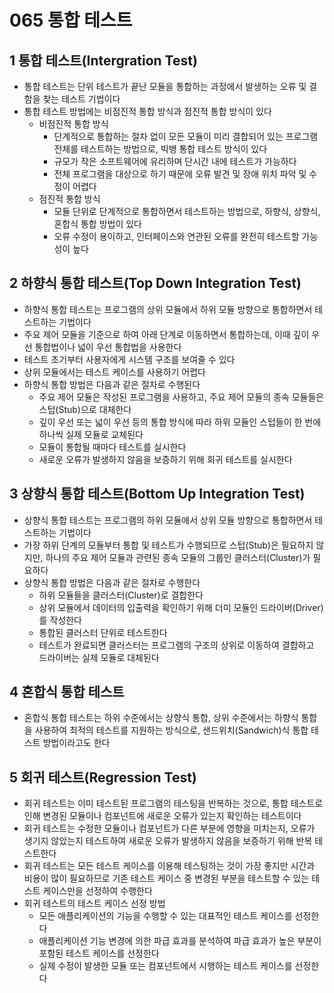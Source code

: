 # 065 통합 테스트

## 1 통합 테스트(Intergration Test)

- 통합 테스트는 단위 테스트가 끝난 모듈을 통합하는 과정에서 발생하는 오류 및 결함을 찾는 테스트 기법이다
- 통합 테스트 방법에는 비점진적 통합 방식과 점진적 통합 방식이 있다
  - 비점진적 통합 방식
    - 단계적으로 통합하는 절차 없이 모든 모듈이 미리 결합되어 있는 프로그램 전체를 테스트하는 방법으로, 빅뱅 통합 테스트 방식이 있다
    - 규모가 작은 소프트웨어에 유리하며 단시간 내에 테스트가 가능하다
    - 전체 프로그램을 대상으로 하기 때문에 오류 발견 및 장애 위치 파악 및 수정이 어렵다
  - 점진적 통합 방식
    - 모듈 단위로 단계적으로 통합하면서 테스트하는 방법으로, 하향식, 상향식, 혼합식 통합 방법이 있다
    - 오류 수정이 용이하고, 인터페이스와 연관된 오류를 완전히 테스트할 가능성이 높다



## 2 하향식 통합 테스트(Top Down Integration Test)

- 하향식 통합 테스트는 프로그램의 상위 모듈에서 하위 모듈 방향으로 통합하면서 테스트하는 기법이다
- 주요 제어 모듈을 기준으로 하여 아래 단계로 이동하면서 통합하는데, 이때 깊이 우선 통합법이나 넓이 우선 통합법을 사용한다
- 테스트 초기부터 사용자에게 시스템 구조를 보여줄 수 있다
- 상위 모듈에서는 테스트 케이스를 사용하기 어렵다
- 하향식 통합 방법은 다음과 같은 절차로 수행된다
  - 주요 제어 모듈은 작성된 프로그램을 사용하고, 주요 제어 모듈의 종속 모듈들은 스텁(Stub)으로 대체한다
  - 깊이 우선 또는 넓이 우선 등의 통합 방식에 따라 하위 모듈인 스텁들이 한 번에 하나씩 실제 모듈로 교체된다
  - 모듈이 통합될 때마다 테스트를 실시한다
  - 새로운 오류가 발생하지 않음을 보증하기 위해 회귀 테스트를 실시한다



## 3 상향식 통합 테스트(Bottom Up Integration Test)

- 상향식 통합 테스트는 프로그램의 하위 모듈에서 상위 모듈 방향으로 통합하면서 테스트하는 기법이다
- 가장 하위 단계의 모듈부터 통합 및 테스트가 수행되므로 스텁(Stub)은 필요하지 않지만, 하나의 주요 제어 모듈과 관련된 종속 모듈의 그룹인 클러스터(Cluster)가 필요하다
- 상향식 통합 방법은 다음과 같은 절차로 수행한다
  - 하위 모듈들을 클러스터(Cluster)로 결합한다
  - 상위 모듈에서 데이터의 입출력을 확인하기 위해 더미 모듈인 드라이버(Driver)를 작성한다
  - 통합된 클러스터 단위로 테스트한다
  - 테스트가 완료되면 클러스터는 프로그램의 구조의 상위로 이동하여 결합하고 드라이버는 실제 모듈로 대체된다



## 4 혼합식 통합 테스트

- 혼합식 통합 테스트는 하위 수준에서는 상향식 통합, 상위 수준에서는 하향식 통합을 사용하여 최적의 테스트를 지원하는 방식으로, 샌드위치(Sandwich)식 통합 테스트 방법이라고도 한다



## 5 회귀 테스트(Regression Test)

- 회귀 테스트는 이미 테스트된 프로그램의 테스팅을 반복하는 것으로, 통합 테스트로 인해 변경된 모듈이나 컴포넌트에 새로운 오류가 있는지 확인하는 테스트이다
- 회귀 테스트는 수정한 모듈이나 컴포넌트가 다른 부분에 영향을 미치는지, 오류가 생기지 않았는지 테스트하여 새로운 오류가 발생하지 않음을 보증하기 위해 반복 테스트한다
- 회귀 테스트는 모든 테스트 케이스를 이용해 테스팅하는 것이 가장 좋지만 시간과 비용이 많이 필요하므로 기존 테스트 케이스 중 변경된 부분을 테스트할 수 있는 테스트 케이스만을 선정하여 수행한다
- 회귀 테스트의 테스트 케이스 선정 방법
  - 모든 애플리케이션의 기능을 수행할 수 있는 대표적인 테스트 케이스를 선정한다
  - 애플리케이션 기능 변경에 의한 파급 효과를 분석하여 파급 효과가 높은 부분이 포함된 테스트 케이스를 선정한다
  - 실제 수정이 발생한 모듈 또는 컴포넌트에서 시행하는 테스트 케이스를 선정한다